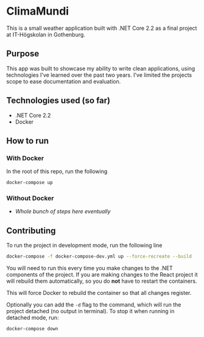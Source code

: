 # ClimaMundi

This is a small weather application built with .NET Core 2.2 as a final project at IT-Högskolan in Gothenburg.

## Purpose

This app was built to showcase my ability to write clean applications, using technologies I've learned over the past two years. I've limited the projects scope to ease documentation and evaluation. 

## Technologies used (so far)

- .NET Core 2.2
- Docker

## How to run

### With Docker

In the root of this repo, run the following
```bash
docker-compose up
```

### Without Docker

- *Whole bunch of steps here eventually*


## Contributing

To run the project in development mode, run the following line
```bash
docker-compose -f docker-compose-dev.yml up --force-recreate --build
```

You will need to run this every time you make changes to the .NET components of the project. If you are making changes to the React project it will rebuild them automatically, so you do **not** have to restart the containers.

This will force Docker to rebuild the container so that all changes register.

Optionally you can add the `-d` flag to the command, which will run the project detached (no output in terminal). To stop it when running in detached mode, run:
```
docker-compose down
```